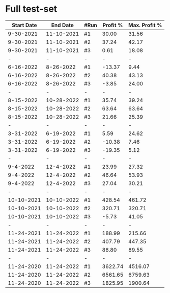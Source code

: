 # Full test-set

| Start Date | End Date   | #Run | Profit % | Max. Profit % |
|------------|------------|------|----------|---------------|
| 9-30-2021  | 11-10-2021 | #1   | 30.00    | 31.56         |
| 9-30-2021  | 11-10-2021 | #2   | 37.24    | 42.17         |
| 9-30-2021  | 11-10-2021 | #3   | 0.61     | 18.08         |
| -          | -          | -    | -        | -             |
| 6-16-2022  | 8-26-2022  | #1   | -13.37   | 9.44          |
| 6-16-2022  | 8-26-2022  | #2   | 40.38    | 43.13         |
| 6-16-2022  | 8-26-2022  | #3   | -3.85    | 24.00         |
| -          | -          | -    | -        | -             |
| 8-15-2022  | 10-28-2022 | #1   | 35.74    | 39.24         |
| 8-15-2022  | 10-28-2022 | #2   | 63.64    | 63.64         |
| 8-15-2022  | 10-28-2022 | #3   | 21.66    | 25.39         |
| -          | -          | -    | -        | -             |
| 3-31-2022  | 6-19-2022  | #1   | 5.59     | 24.62         |
| 3-31-2022  | 6-19-2022  | #2   | -10.38   | 7.46          |
| 3-31-2022  | 6-19-2022  | #3   | -19.35   | 5.12          |
| -          | -          | -    | -        | -             |
| 9-4-2022   | 12-4-2022  | #1   | 23.99    | 27.32         |
| 9-4-2022   | 12-4-2022  | #2   | 46.64    | 53.93         |
| 9-4-2022   | 12-4-2022  | #3   | 27.04    | 30.21         |
| -          | -          | -    | -        | -             |
| 10-10-2021 | 10-10-2022 | #1   | 428.54   | 461.72        |
| 10-10-2021 | 10-10-2022 | #2   | 320.71   | 320.71        |
| 10-10-2021 | 10-10-2022 | #3   | -5.73    | 41.05         |
| -          | -          | -    | -        | -             |
| 11-24-2021 | 11-24-2022 | #1   | 188.99   | 215.66        |
| 11-24-2021 | 11-24-2022 | #2   | 407.79   | 447.35        |
| 11-24-2021 | 11-24-2022 | #3   | 88.80    | 89.55         |
| -          | -          | -    | -        | -             |
| 11-24-2020 | 11-24-2022 | #1   | 3622.74  | 4516.07       |
| 11-24-2020 | 11-24-2022 | #2   | 6561.65  | 6759.63       |
| 11-24-2020 | 11-24-2022 | #3   | 1825.95  | 1900.64       |
